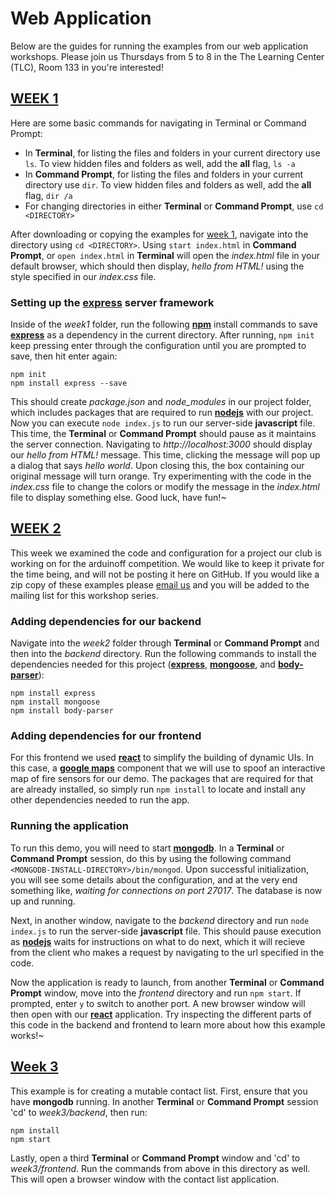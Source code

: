 # Web Application
Below are the guides for running the examples from our web application workshops.
Please join us Thursdays from 5 to 8 in the The Learning Center (TLC), Room 133 in you're interested!

## [WEEK 1](https://github.com/cocacmclub/web_app/tree/master/week1)
Here are some basic commands for navigating in Terminal or Command Prompt:
- In **Terminal**, for listing the files and folders in your current directory use `ls`. To view hidden files and folders
as well, add the **all** flag, `ls -a`
- In **Command Prompt**, for listing the files and folders in your current directory use `dir`. To view hidden files and
folders as well, add the **all** flag, `dir /a`
- For changing directories in either **Terminal** or **Command Prompt**, use `cd <DIRECTORY>`


After downloading or copying the examples for [week 1](https://github.com/cocacmclub/web_app/tree/master/week1),
navigate into the directory using `cd <DIRECTORY>`. Using `start index.html` in **Command Prompt**, or `open index.html`
in **Terminal** will open the *index.html* file in your default browser, which should then display, *hello from HTML!*
using the style specified in our *index.css* file.

### Setting up the [express](https://www.npmjs.com/package/express) server framework
Inside of the *week1* folder, run the following [**npm**](https://www.npmjs.com/) install commands to save [**express**](https://www.npmjs.com/package/express) as a dependency in the current directory. After running, `npm init` keep pressing enter through the configuration until you are prompted to save, then hit enter again:
```
npm init
npm install express --save
```
This should create *package.json* and *node_modules* in our project folder, which includes packages that are required to run [**nodejs**](https://nodejs.org/en/about/) with our project. Now you can execute `node index.js` to run our server-side **javascript** file. This time, the **Terminal** or **Command Prompt** should pause as it maintains the server connection. Navigating to *http://localhost:3000* should display our *hello from HTML!* message. This time, clicking the message will pop up a dialog that says *hello world*. Upon closing this, the box containing our original message will turn orange. Try experimenting with the code in the *index.css* file to change the colors or modify the message in the *index.html* file to display something else. Good luck, have fun!~

## [WEEK 2](mailto:cocacmclub@gmail.com)
This week we examined the code and configuration for a project our club is working on for the arduinoff competition. We would like to keep it private for the time being, and will not be posting it here on GitHub. If you would like a zip copy of these examples please [email us](mailto:cocacmclub@gmail.com) and you will be added to the mailing list for this workshop series.

### Adding dependencies for our backend
Navigate into the *week2* folder through **Terminal** or **Command Prompt** and then into the *backend* directory. Run the following commands to install the dependencies needed for this project ([**express**](https://www.npmjs.com/package/express), [**mongoose**](https://www.npmjs.com/package/mongoose), and [**body-parser**](https://www.npmjs.com/package/body-parser-json)):
```
npm install express
npm install mongoose
npm install body-parser
```
### Adding dependencies for our frontend
For this frontend we used [**react**](https://reactjs.org/) to simplify the building of dynamic UIs. In this case, a [**google maps**](https://www.npmjs.com/package/google-map-react) component that we will use to spoof an interactive map of fire sensors for our demo. The packages that are required for that are already installed, so simply run `npm install` to locate and install any other dependencies needed to run the app.

### Running the application
To run this demo, you will need to start [**mongodb**](https://www.mongodb.com/what-is-mongodb). In a **Terminal** or **Command Prompt** session, do this by using the following command `<MONGODB-INSTALL-DIRECTORY>/bin/mongod`. Upon successful initialization, you will see some details about the configuration, and at the very end something like, *waiting for connections on port 27017*. The database is now up and running.

Next, in another window, navigate to the *backend* directory and run `node index.js` to run the server-side **javascript** file. This should pause execution as [**nodejs**](http://nodeguide.com/beginner.html) waits for instructions on what to do next, which it will recieve from the client who makes a request by navigating to the url specified in the code.

Now the application is ready to launch, from another **Terminal** or **Command Prompt** window, move into the *frontend* directory and run `npm start`. If prompted, enter `y` to switch to another port. A new browser window will then open with our [**react**](https://reactjs.org/docs/hello-world.html) application. Try inspecting the different parts of this code in the backend and frontend to learn more about how this example works!~


## [Week 3](https://github.com/cocacmclub/web_app/tree/master/week3)
This example is for creating a mutable contact list. First, ensure that you have **mongodb** running. In another **Terminal** or **Command Prompt** session 'cd' to *week3/backend*, then run:
```
npm install
npm start
```
Lastly, open a third **Terminal** or **Command Prompt** window and 'cd' to *week3/frontend*. Run the commands from above in this directory as well. This will open a browser window with the contact list application.
